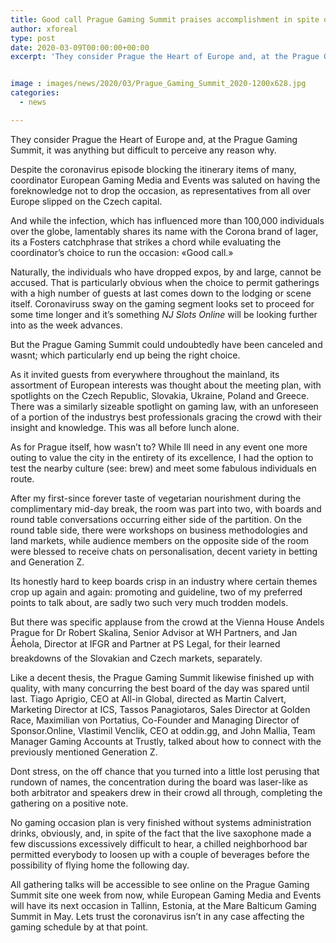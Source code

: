 ```yaml
---
title: Good call Prague Gaming Summit praises accomplishment in spite of coronavirus worries
author: xforeal 
type: post
date: 2020-03-09T00:00:00+00:00
excerpt: 'They consider Prague the Heart of Europe and, at the Prague Gaming Summit, it was anything but difficult to see why '


image : images/news/2020/03/Prague_Gaming_Summit_2020-1200x628.jpg
categories:
  - news

---
```

They consider Prague the Heart of Europe and, at the Prague Gaming Summit, it was anything but difficult to perceive any reason why. 

Despite the coronavirus episode blocking the itinerary items of many, coordinator European Gaming Media and Events was saluted on having the foreknowledge not to drop the occasion, as representatives from all over Europe slipped on the Czech capital. 

And while the infection, which has influenced more than 100,000 individuals over the globe, lamentably shares its name with the Corona brand of lager, its a Fosters catchphrase that strikes a chord while evaluating the coordinator&#8217;s choice to run the occasion: &#171;Good call.&#187; 

Naturally, the individuals who have dropped expos, by and large, cannot be accused. That is particularly obvious when the choice to permit gatherings with a high number of guests at last comes down to the lodging or scene itself. Coronaviruss sway on the gaming segment looks set to proceed for some time longer and it&#8217;s something _NJ Slots Online_ will be looking further into as the week advances. 

But the Prague Gaming Summit could undoubtedly have been canceled and wasnt; which particularly end up being the right choice. 

As it invited guests from everywhere throughout the mainland, its assortment of European interests was thought about the meeting plan, with spotlights on the Czech Republic, Slovakia, Ukraine, Poland and Greece. There was a similarly sizeable spotlight on gaming law, with an unforeseen of a portion of the industrys best professionals gracing the crowd with their insight and knowledge. This was all before lunch alone. 

As for Prague itself, how wasn&#8217;t to? While Ill need in any event one more outing to value the city in the entirety of its excellence, I had the option to test the nearby culture (see: brew) and meet some fabulous individuals en route. 

After my first-since forever taste of vegetarian nourishment during the complimentary mid-day break, the room was part into two, with boards and round table conversations occurring either side of the partition. On the round table side, there were workshops on business methodologies and land markets, while audience members on the opposite side of the room were blessed to receive chats on personalisation, decent variety in betting and Generation Z. 

Its honestly hard to keep boards crisp in an industry where certain themes crop up again and again: promoting and guideline, two of my preferred points to talk about, are sadly two such very much trodden models. 

But there was specific applause from the crowd at the Vienna House Andels Prague for Dr Robert Skalina, Senior Advisor at WH Partners, and Jan Åehola, Director at IFGR and Partner at PS Legal, for their learned breakdowns of the Slovakian and Czech markets, separately. 

Like a decent thesis, the Prague Gaming Summit likewise finished up with quality, with many concurring the best board of the day was spared until last. Tiago Aprigio, CEO at All-in Global, directed as Martin Calvert, Marketing Director at ICS, Tassos Panagiotaros, Sales Director at Golden Race, Maximilian von Portatius, Co-Founder and Managing Director of Sponsor.Online, Vlastimil Venclik, CEO at oddin.gg, and John Mallia, Team Manager Gaming Accounts at Trustly, talked about how to connect with the previously mentioned Generation Z. 

Dont stress, on the off chance that you turned into a little lost perusing that rundown of names, the concentration during the board was laser-like as both arbitrator and speakers drew in their crowd all through, completing the gathering on a positive note. 

No gaming occasion plan is very finished without systems administration drinks, obviously, and, in spite of the fact that the live saxophone made a few discussions excessively difficult to hear, a chilled neighborhood bar permitted everybody to loosen up with a couple of beverages before the possibility of flying home the following day. 

All gathering talks will be accessible to see online on the Prague Gaming Summit site one week from now, while European Gaming Media and Events will have its next occasion in Tallinn, Estonia, at the Mare Balticum Gaming Summit in May. Lets trust the coronavirus isn&#8217;t in any case affecting the gaming schedule by at that point.